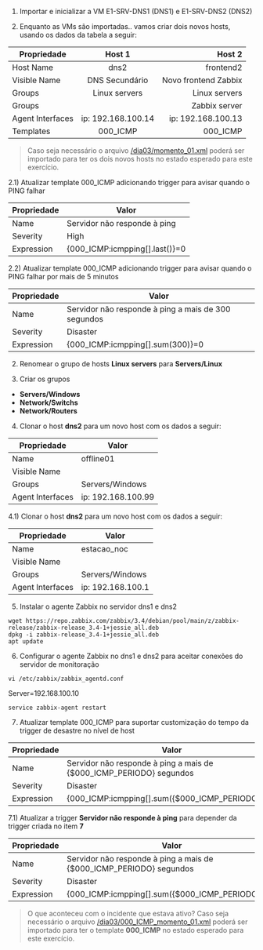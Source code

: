 1) Importar e inicializar a VM E1-SRV-DNS1 (DNS1) e E1-SRV-DNS2 (DNS2) 

2) Enquanto as VMs são importadas.. vamos criar dois novos hosts, usando os dados da tabela a seguir:

| Propriedade        | Host 1             | Host 2               |
| ------------------ |:------------------:| --------------------:|
| Host Name          | dns2               | frontend2            |
| Visible Name       | DNS Secundário     | Novo frontend Zabbix |
| Groups             | Linux servers      | Linux servers        |
| Groups             |                    | Zabbix server        |
| Agent Interfaces   | ip: 192.168.100.14 | ip: 192.168.100.13   |
| Templates          | 000_ICMP           | 000_ICMP             |

> Caso seja necessário o arquivo [/dia03/momento_01.xml](/dia03/momento_01.xml) poderá ser importado para ter os dois novos hosts no estado esperado para este exercício.

2.1) Atualizar template 000_ICMP adicionando trigger para avisar quando o PING falhar

| Propriedade        | Valor                             |
| ------------------ | --------------------------------- |
| Name               | Servidor não responde à ping      |
| Severity           | High                              |
| Expression         | {000_ICMP:icmpping[].last()}=0    |

2.2) Atualizar template 000_ICMP adicionando trigger para avisar quando o PING falhar por mais de 5 minutos

| Propriedade        | Valor                                                    |
| ------------------ | -------------------------------------------------------- |
| Name               | Servidor não responde à ping a mais de 300 segundos      |
| Severity           | Disaster                                                 |
| Expression         | {000_ICMP:icmpping[].sum(300)}=0                         |

2) Renomear o grupo de hosts **Linux servers** para **Servers/Linux**

3) Criar os grupos
* **Servers/Windows**
* **Network/Switchs**
* **Network/Routers**

4) Clonar o host **dns2** para um novo host com os dados a seguir:

| Propriedade        | Valor                             |
| ------------------ | --------------------------------- |
| Name               | offline01                         |
| Visible Name       |                                   |
| Groups             | Servers/Windows                   |
| Agent Interfaces   | ip: 192.168.100.99                |


4.1) Clonar o host **dns2** para um novo host com os dados a seguir:

| Propriedade        | Valor                             |
| ------------------ | --------------------------------- |
| Name               | estacao_noc                       |
| Visible Name       |                                   |
| Groups             | Servers/Windows                   |
| Agent Interfaces   | ip: 192.168.100.1                 |

5) Instalar o agente Zabbix no servidor dns1 e dns2
```
wget https://repo.zabbix.com/zabbix/3.4/debian/pool/main/z/zabbix-release/zabbix-release_3.4-1+jessie_all.deb
dpkg -i zabbix-release_3.4-1+jessie_all.deb
apt update
```

6) Configurar o agente Zabbix no dns1 e dns2 para aceitar conexões do servidor de monitoração

```
vi /etc/zabbix/zabbix_agentd.conf
```
Server=192.168.100.10
```
service zabbix-agent restart
```

7) Atualizar template 000_ICMP para suportar customização do tempo da trigger de desastre no nível de host

| Propriedade        | Valor                                                                    |
| ------------------ | ------------------------------------------------------------------------ |
| Name               | Servidor não responde à ping a mais de {$000_ICMP_PERIODO} segundos      |
| Severity           | Disaster                                                                 |
| Expression         | {000_ICMP:icmpping[].sum({$000_ICMP_PERIODO})}=0                         |

7.1) Atualizar a trigger **Servidor não responde à ping** para depender da trigger criada no item **7**

| Propriedade        | Valor                                                                    |
| ------------------ | ------------------------------------------------------------------------ |
| Name               | Servidor não responde à ping a mais de {$000_ICMP_PERIODO} segundos      |
| Severity           | Disaster                                                                 |
| Expression         | {000_ICMP:icmpping[].sum({$000_ICMP_PERIODO})}=0                         |

> O que aconteceu com o incidente que estava ativo?
> Caso seja necessário o arquivo [/dia03/000_ICMP_momento_01.xml](/dia03/000_ICMP_momento_01.xml) poderá ser importado para ter o template **000_ICMP** no estado esperado para este exercício.



